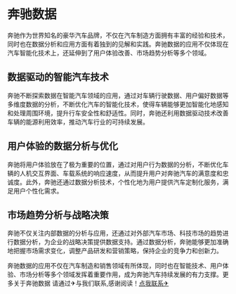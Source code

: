 # 奔驰数据

奔驰作为世界知名的豪华汽车品牌，不仅在汽车制造方面拥有丰富的经验和技术，同时也在数据分析和应用方面有着独到的见解和实践。奔驰数据的应用不仅体现在汽车智能化技术上，还延伸到了用户体验改善、市场趋势分析等多个领域。

## 数据驱动的智能汽车技术

奔驰不断探索数据在智能汽车领域的应用，通过对车辆行驶数据、用户偏好数据等多维度数据的分析，不断优化汽车的智能化技术，使得车辆能够更加智能化地感知和处理周围环境，提升行车安全性和舒适性。同时，奔驰还利用数据驱动技术改善车辆的能源利用效率，推动汽车行业的可持续发展。

## 用户体验的数据分析与优化

奔驰将用户体验放在了极为重要的位置，通过对用户行为数据的分析，不断优化车辆的人机交互界面、车载系统的响应速度，从而提升用户对奔驰汽车的满意度和忠诚度。此外，奔驰还通过数据分析技术，个性化地为用户提供汽车定制化服务，满足用户个性化需求。

## 市场趋势分析与战略决策

奔驰不仅关注内部数据的分析与应用，还通过对外部汽车市场、科技市场的趋势进行数据分析，为企业的战略决策提供数据支持。通过数据分析，奔驰能够更加准确地把握市场需求变化，调整产品研发和营销策略，保持企业的竞争力和创新力。

奔驰数据的应用不仅在汽车制造和销售领域有所体现，同时也在智能技术、用户体验、市场分析等多个领域发挥着重要作用，成为奔驰汽车持续发展的有力支撑。更多关于奔驰数据 请通过✈与我们联系,感谢阅读！[点我联系✈](https://pro.k02.cc)
